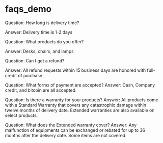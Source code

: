 # faqs_demo

Question: How long is delivery time?

Answer: Delivery time is 1-2 days

Question: What products do you offer?

Answer: Desks, chairs, and lamps

Question: Can I get a refund?

Answer: All refund requests within 15 business days are honored with full-credit of purchase

Question: What forms of payment are accepted? Answer: Cash, Company credit, and bitcoin are all accepted.

Question: Is there a warranty for your products? Answer: All products come with a Standard Warranty that covers any catastrophic damage within twelve months of delivery date. Extended warranties are also available on select products.

Question: What does the Extended warranty cover? Answer: Any malfunction of equipments can be exchanged or rebated for up to 36 months after the delivery date. Some items are not covered.
